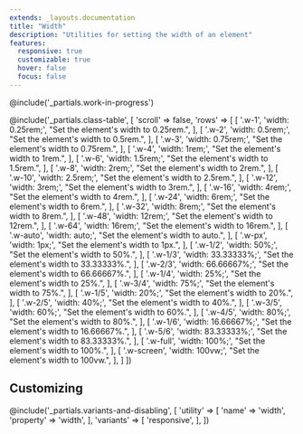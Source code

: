```yaml
---
extends: _layouts.documentation
title: "Width"
description: "Utilities for setting the width of an element"
features:
  responsive: true
  customizable: true
  hover: false
  focus: false
---
```


@include('_partials.work-in-progress')

@include('_partials.class-table', [
  'scroll' => false,
  'rows' => [
      [
        '.w-1',
        'width: 0.25rem;',
        "Set the element's width to 0.25rem.",
      ],
      [
        '.w-2',
        'width: 0.5rem;',
        "Set the element's width to 0.5rem.",
      ],
      [
        '.w-3',
        'width: 0.75rem;',
        "Set the element's width to 0.75rem.",
      ],
      [
        '.w-4',
        'width: 1rem;',
        "Set the element's width to 1rem.",
      ],
      [
        '.w-6',
        'width: 1.5rem;',
        "Set the element's width to 1.5rem.",
      ],
      [
        '.w-8',
        'width: 2rem;',
        "Set the element's width to 2rem.",
      ],
      [
        '.w-10',
        'width: 2.5rem;',
        "Set the element's width to 2.5rem.",
      ],
      [
        '.w-12',
        'width: 3rem;',
        "Set the element's width to 3rem.",
      ],
      [
        '.w-16',
        'width: 4rem;',
        "Set the element's width to 4rem.",
      ],
      [
        '.w-24',
        'width: 6rem;',
        "Set the element's width to 6rem.",
      ],
      [
        '.w-32',
        'width: 8rem;',
        "Set the element's width to 8rem.",
      ],
      [
        '.w-48',
        'width: 12rem;',
        "Set the element's width to 12rem.",
      ],
      [
        '.w-64',
        'width: 16rem;',
        "Set the element's width to 16rem.",
      ],
      [
        '.w-auto',
        'width: auto;',
        "Set the element's width to auto.",
      ],
      [
        '.w-px',
        'width: 1px;',
        "Set the element's width to 1px.",
      ],
      [
        '.w-1/2',
        'width: 50%;',
        "Set the element's width to 50%.",
      ],
      [
        '.w-1/3',
        'width: 33.33333%;',
        "Set the element's width to 33.33333%.",
      ],
      [
        '.w-2/3',
        'width: 66.66667%;',
        "Set the element's width to 66.66667%.",
      ],
      [
        '.w-1/4',
        'width: 25%;',
        "Set the element's width to 25%.",
      ],
      [
        '.w-3/4',
        'width: 75%;',
        "Set the element's width to 75%.",
      ],
      [
        '.w-1/5',
        'width: 20%;',
        "Set the element's width to 20%.",
      ],
      [
        '.w-2/5',
        'width: 40%;',
        "Set the element's width to 40%.",
      ],
      [
        '.w-3/5',
        'width: 60%;',
        "Set the element's width to 60%.",
      ],
      [
        '.w-4/5',
        'width: 80%;',
        "Set the element's width to 80%.",
      ],
      [
        '.w-1/6',
        'width: 16.66667%;',
        "Set the element's width to 16.66667%.",
      ],
      [
        '.w-5/6',
        'width: 83.33333%;',
        "Set the element's width to 83.33333%.",
      ],
      [
        '.w-full',
        'width: 100%;',
        "Set the element's width to 100%.",
      ],
      [
        '.w-screen',
        'width: 100vw;',
        "Set the element's width to 100vw.",
      ],
  ]
])

## Customizing

@include('_partials.variants-and-disabling', [
    'utility' => [
        'name' => 'width',
        'property' => 'width',
    ],
    'variants' => [
        'responsive',
    ],
])
